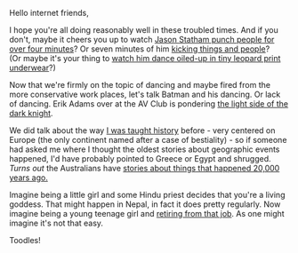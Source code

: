 Hello internet friends,

I hope you're all doing reasonably well in these troubled times. And if you don't, maybe it cheers you up to watch [Jason Statham punch people for over four minutes](https://www.youtube.com/watch?v=6anGt4u2Aq0)? Or seven minutes of him [kicking things and people](https://www.youtube.com/watch?v=E6gqpPqDPJk)?  
(Or maybe it's your thing to [watch him dance oiled-up in tiny leopard print underwear](https://www.youtube.com/watch?v=-raI6zh2sWQ)?)

Now that we're firmly on the topic of dancing and maybe fired from the more conservative work places, let's talk Batman and his dancing. Or lack of dancing. Erik Adams over at the AV Club is pondering [the light side of the dark knight](http://www.avclub.com/article/and-why-doesnt-batman-dance-anymore-importance-dar-250064).

We did talk about the way [I was taught history](http://irregularity.co/32-friends-romans-countrymen-lend-me-your-ears/) before - very centered on Europe (the only continent named after a case of bestiality) - so if someone had asked me where I thought the oldest stories about geographic events happened, I'd have probably pointed to Greece or Egypt and shrugged. *Turns out* the Australians have [stories about things that happened 20,000 years ago.](https://theconversation.com/ancient-aboriginal-stories-preserve-history-of-a-rise-in-sea-level-36010)

Imagine being a little girl and some Hindu priest decides that you're a living goddess. That might happen in Nepal, in fact it does pretty regularly. Now imagine being a young teenage girl and [retiring from that job](http://www.star2.com/people/2017/02/10/from-goddess-to-ordinary-woman/). As one might imagine it's not that easy.

Toodles!